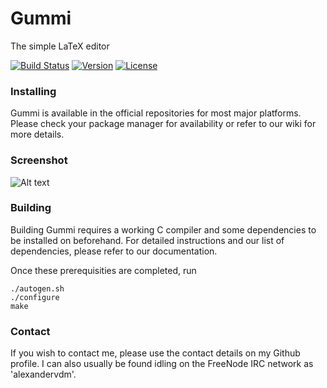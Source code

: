 # Gummi
The simple LaTeX editor

[![Build Status](https://travis-ci.com/alexandervdm/gummi.svg?branch=master)](https://travis-ci.com/alexandervdm/gummi)
[![Version](https://img.shields.io/github/release/alexandervdm/gummi.svg?maxAge=360)](https://github.com/alexandervdm/gummi/releases)
[![License](https://img.shields.io/github/license/alexandervdm/gummi.svg?maxAge=360000)](https://github.com/alexandervdm/gummi/blob/master/COPYING)

### Installing
Gummi is available in the official repositories for most major platforms. Please check your package manager for availability or refer to our wiki for more details. 

### Screenshot

![Alt text](/../screenshots/screenshots/gummi-065-main.png?raw=true "gummi 0.6.5 main")

### Building

Building Gummi requires a working C compiler and some dependencies to be installed on beforehand. For detailed instructions and our list of dependencies, please refer to our documentation. 

Once these prerequisities are completed, run

    ./autogen.sh    
    ./configure
    make

### Contact

If you wish to contact me, please use the contact details on my Github profile. I can also usually be found idling on the FreeNode IRC network as 'alexandervdm'. 
